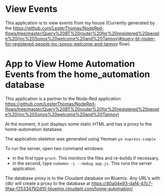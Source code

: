 
View Events
===========

This application is to view events from my house (Currently generated by the https://github.com/LesterThomas/NodeRed-flows/tree/master/Query%20BT%20router%20for%20registered%20people%20(inc%20Sonos%20welcome%20and%20Tannoy)#query-bt-router-for-registered-people-inc-sonos-welcome-and-tannoy flow).




App to View Home Automation Events from the home_automation database
====================================================================

This application is a partner to the Node-Red application https://github.com/LesterThomas/NodeRed-flows/tree/master/Query%20BT%20router%20for%20registered%20people%20(inc%20Sonos%20welcome%20and%20Tannoy)

At the moment, it just displays some static HTML and has a proxy to the home-automation database.

The application skeleton was generated using Yeoman `yo express-simple`

To run the server, open two command windows:
- in the first type `grunt`. This monitors the files and re-builds if necessary.
- in the second, type `nodemon -L --debug app.js`. This runs the server application.


The database proxy is to the Cloudant database on Bluemix. Any URL's with /db/ will create a proxy to the database at https://40a04e93-daf4-47c7-9faa-f25334792d10-bluemix.cloudant.com/home-automation/


